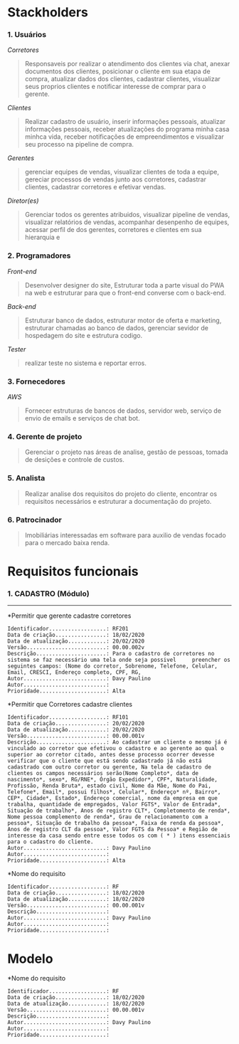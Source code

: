 # Stackholders

### 1. Usuários

*Corretores*
> Responsaveis por realizar o atendimento dos clientes via chat, anexar documentos dos clientes, posicionar o cliente em sua etapa de compra, atualizar dados dos clientes, cadastrar clientes, visualizar seus proprios clientes e notificar interesse de comprar para o gerente.
    
*Clientes*
> Realizar cadastro de usuário, inserir informações pessoais, atualizar informações pessoais, receber atualizações do programa minha casa minhca vida, receber notificações de empreendimentos e visualizar seu processo na pipeline de compra.

*Gerentes*
> gerenciar equipes de vendas, visualizar clientes de toda a equipe, gereciar processos de vendas junto aos corretores, cadastrar clientes, cadastrar corretores e efetivar vendas.

*Diretor(es)*
> Gerenciar todos os gerentes atribuidos, visualizar pipeline de vendas, visualizar relatórios de vendas, acompanhar desenpenho de equipes, acessar perfil de dos gerentes, corretores e clientes em sua hierarquia e 

### 2. Programadores

*Front-end*

> Desenvolver designer do site, Estruturar toda a parte visual do PWA na web e estruturar para que o front-end converse com o back-end.

*Back-end*

> Estruturar banco de dados, estruturar motor de oferta e marketing, estruturar chamadas ao banco de dados, gerenciar sevidor de hospedagem do site e estrutura codigo.

*Tester*

> realizar teste no sistema e reportar erros. 

### 3. Fornecedores

*AWS*

> Fornecer estruturas de bancos de dados, servidor web, serviço de envio de emails e serviços de chat bot.

### 4. Gerente de projeto

> Gerenciar o projeto nas áreas de analise, gestão de pessoas, tomada de desições e controle de custos.

### 5. Analista

> Realizar analise dos requisitos do projeto do cliente, encontrar os requisitos necessários e estruturar a documentação do projeto.

### 6. Patrocinador

> Imobiliárias interessadas em software para auxilio de vendas focado para o mercado baixa renda.


# Requisitos funcionais

### 1. CADASTRO (Módulo)
***

*Permitir que gerente cadastre corretores   
    
    Identificador..................: RF201
    Data de criação................: 18/02/2020
    Data de atualização............: 20/02/2020
    Versão.........................: 00.00.002v
    Descrição......................: Para o cadastro de corretores no sistema se faz necessário uma tela onde seja possivel     preencher os seguintes campos: (Nome do corretor, Sobrenome, Telefone, Celular, Email, CRESCI, Endereço completo, CPF, RG, 
    Autor..........................: Davy Paulino
    Autor..........................: 
    Prioridade.....................: Alta
    
*Permitir que Corretores cadastre clientes   
    
    Identificador..................: RF101
    Data de criação................: 20/02/2020
    Data de atualização............: 20/02/2020
    Versão.........................: 00.00.001v
    Descrição......................: Ao cadastrar um cliente o mesmo já é vinculado ao corretor que efetivou o cadastro e ao gerente ao qual o superior ao corretor citado, antes desse processo ocorrer devesse verificar que o cliente que está sendo cadastrado já não está cadastrado com outro corretor ou gerente, Na tela de cadastro de clientes os campos necessários serão(Nome Completo*, data de nascimento*, sexo*, RG/RNE*, Órgão Expedidor*, CPF*, Naturalidade, Profissão, Renda Bruta*, estado civil, Nome da Mãe, Nome do Pai, Telefone*, Email*, possui filhos*, Celular*, Endereço* nº, Bairro*, CEP*, Cidade*, Estado*, Endereço comercial, nome da empresa em que trabalha, quantidade de empregados, Valor FGTS*, Valor de Entrada*, Situação de trabalho*, Anos de registro CLT*, Completomento de renda*, Nome pessoa complemento de renda*, Grau de relacionamento com a pessoa*, Situação de trabalho da pessoa*, Faixa de renda da pessoa*, Anos de registro CLT da pessoa*, Valor FGTS da Pessoa* e Região de interesse da casa sendo entre esse todos os com ( * ) itens essenciais para o cadastro do cliente.
    Autor..........................: Davy Paulino
    Autor..........................: 
    Prioridade.....................: Alta

*Nome do requisito   
    
    Identificador..................: RF
    Data de criação................: 18/02/2020
    Data de atualização............: 18/02/2020
    Versão.........................: 00.00.001v
    Descrição......................: 
    Autor..........................: Davy Paulino
    Autor..........................: 
    Prioridade.....................: 


# Modelo
*Nome do requisito   
    
    Identificador..................: RF
    Data de criação................: 18/02/2020
    Data de atualização............: 18/02/2020
    Versão.........................: 00.00.001v
    Descrição......................: 
    Autor..........................: Davy Paulino
    Autor..........................: 
    Prioridade.....................: 
